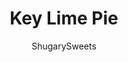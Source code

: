 ---
layout: ../../layouts/MarkdownPostLayout.astro
title: Key Lime Pie
author: ShugarySweets
pubDate: 2020-07-30
description: "There&#x27;s no pie like Key Lime Pie when it comes to summer desserts! With a homemade graham cracker crust and fresh squeezed juice from real key limes, this Key Lime Pie recipe is the only one you&#x27;ll ever need."
image_url: https://www.shugarysweets.com/wp-content/uploads/2020/08/key-lime-pie-2-1.jpg
tags: ["Pies and Tarts","American"]
calories: 525
protein: 11
carbohydrates: 65
fats: 26
fiber: 1
ingredients: ["1 ½ cups graham cracker crumbs","½ cup granulated sugar","⅓ cup unsalted butter, melted","6 oz. cream cheese (room temperature)","14 oz. sweetened condensed milk","4 large egg yolks","1 Tablespoon key lime zest","½ cup key lime juice (juice of 4-5 limes)","½ teaspoon vanilla extract","Limes","Lime zest","Whipped Cream"]
serves: 8
time: "4 hours 42 minutes"
prepTime: "15 minutes"
instructions: ["Preheat oven to 325℉.","In a food processor, pulse graham crackers (about 11 full size crackers) to make 1 1/2 cups.  Combine the graham cracker crumbs and the granulated sugar.  Add the melted butter and stir until combined. ","Using your spoon or your hands, firmly press the mixture into a 9-inch pie plate, starting with the sides. ","Bake crust for 7 minutes.  After baking, remove the pie plate from the oven and increase the temperature to 350℉.","In a large mixing bowl, beat cream cheese and sweetened condensed milk with a mixer until smooth.  Add egg yolks, one at a time, mixing well after each addition.  Add lime zest, juice and vanilla extract. ","Pour filling over the hot crust and return to the oven to bake for an additional 15-20 minutes. ","The filling should jiggle slightly in the center when shaken.  It should be firm to the touch, but should not be brown.  It will continue to solidify as it cools. ","Cover and chill in the refrigerator for 4 hours or until ready to serve.","Garnish with lime slices, lime zest and whipped cream."]
nutrition: ["525 calories","65 grams carbohydrates","181 milligrams cholesterol","26 grams fat","1 grams fiber","11 grams protein","14 grams saturated fat","262 milligrams sodium","54 grams sugar","0 grams trans fat","10 grams unsaturated fat"]
---